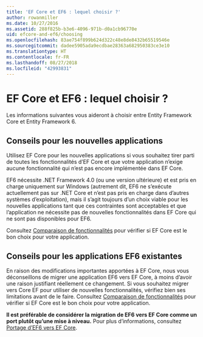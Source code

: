 ```yaml
---
title: 'EF Core et EF6 : lequel choisir ?'
author: rowanmiller
ms.date: 10/27/2016
ms.assetid: 288f825b-b3e6-4096-971b-d0a1cb96770e
uid: efcore-and-ef6/choosing
ms.openlocfilehash: 83ae754f899b624d322c48e8de8432b65519546e
ms.sourcegitcommit: dadee5905ada9ecdbae28363a682950383ce3e10
ms.translationtype: HT
ms.contentlocale: fr-FR
ms.lasthandoff: 08/27/2018
ms.locfileid: "42993831"
---
```

# <a name="ef-core-and-ef6-which-one-is-right-for-you"></a>EF Core et EF6 : lequel choisir ?

Les informations suivantes vous aideront à choisir entre Entity Framework Core et Entity Framework 6.

## <a name="guidance-for-new-applications"></a>Conseils pour les nouvelles applications

Utilisez EF Core pour les nouvelles applications si vous souhaitez tirer parti de toutes les fonctionnalités d’EF Core et que votre application n’exige aucune fonctionnalité qui n’est pas encore implémentée dans EF Core.

EF6 nécessite .NET Framework 4.0 (ou une version ultérieure) et est pris en charge uniquement sur Windows (autrement dit, EF6 ne s’exécute actuellement pas sur .NET Core et n’est pas pris en charge dans d’autres systèmes d’exploitation), mais il s’agit toujours d’un choix viable pour les nouvelles applications tant que ces contraintes sont acceptables et que l’application ne nécessite pas de nouvelles fonctionnalités dans EF Core qui ne sont pas disponibles pour EF6.

Consultez [Comparaison de fonctionnalités](features.md) pour vérifier si EF Core est le bon choix pour votre application.

## <a name="guidance-for-existing-ef6-applications"></a>Conseils pour les applications EF6 existantes

En raison des modifications importantes apportées à EF Core, nous vous déconseillons de migrer une application EF6 vers EF Core, à moins d’avoir une raison justifiant réellement ce changement. Si vous souhaitez migrer vers Core EF pour utiliser de nouvelles fonctionnalités, vérifiez bien ses limitations avant de le faire. Consultez [Comparaison de fonctionnalités](features.md) pour vérifier si EF Core est le bon choix pour votre application.

**Il est préférable de considérer la migration de EF6 vers EF Core comme un port plutôt qu’une mise à niveau.** Pour plus d’informations, consultez [Portage d’EF6 vers EF Core](porting/index.md).
